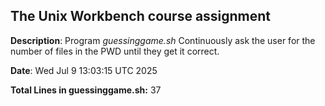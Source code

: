 ## The Unix Workbench course assignment

**Description**: Program *guessinggame.sh* Continuously ask the user for the number of files in the PWD until they get it correct.

**Date**: Wed Jul  9 13:03:15 UTC 2025

**Total Lines in guessinggame.sh:** 37
